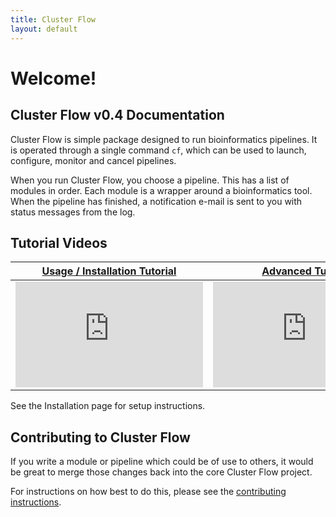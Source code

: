 ```yaml
---
title: Cluster Flow
layout: default
---
```


# Welcome!
## Cluster Flow v0.4 Documentation
Cluster Flow is simple package
designed to run bioinformatics pipelines. It is operated through a single command
`cf`, which can be used to launch, configure, monitor and cancel pipelines.

When you run Cluster Flow, you choose a pipeline. This has a list of modules
in order. Each module is a wrapper around a bioinformatics tool.
When the pipeline has finished, a notification e-mail is sent to you with
status messages from the log.

## Tutorial Videos

[Usage / Installation Tutorial](http://youtu.be/b2g_zQiz9ys) | [Advanced Tutorial](http://youtu.be/aBHOcsA2M6w)
-------------------------------------------------------------|-------------------------------------------------------
<iframe width="300" height="169" src="https://www.youtube.com/embed/b2g_zQiz9ys?rel=0&amp;showinfo=0" frameborder="0" allowfullscreen></iframe> | <iframe width="300" height="169" src="https://www.youtube.com/embed/aBHOcsA2M6w?rel=0&amp;showinfo=0" frameborder="0" allowfullscreen></iframe>

See the Installation page for setup instructions.

## Contributing to Cluster Flow
If you write a module or pipeline which could be of use to others, it would be
great to merge those changes back into the core Cluster Flow project.

For instructions on how best to do this, please see the
[contributing instructions](https://github.com/ewels/clusterflow/blob/master/CONTRIBUTING.md).
